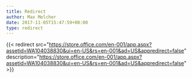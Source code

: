 ```yaml
---
title: Redirect
author: Max Melcher
date: 2017-11-05T15:47:59+00:00
type: redirect
---
```

{{< redirect src="https://store.office.com/en-001/app.aspx?assetid=WA104038830&ui=en-US&rs=en-001&ad=US&appredirect=false" description="https://store.office.com/en-001/app.aspx?assetid=WA104038830&ui=en-US&rs=en-001&ad=US&appredirect=false" >}}
